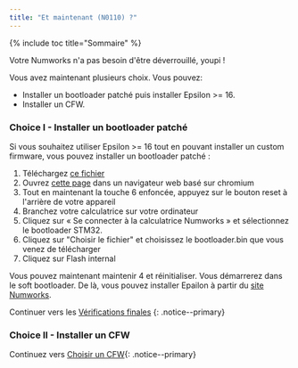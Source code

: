 ```yaml
---
title: "Et maintenant (N0110) ?"
---
```


{% include toc title="Sommaire" %}

Votre Numworks n'a pas besoin d'être déverrouillé, youpi !

Vous avez maintenant plusieurs choix. Vous pouvez:
- Installer un bootloader patché puis installer Epsilon >= 16.
- Installer un CFW.

### Choice I - Installer un bootloader patché

Si vous souhaitez utiliser Epsilon >= 16 tout en pouvant installer un custom firmware,
vous pouvez installer un bootloader patché :
1. Téléchargez [ce fichier](https://phi.getomega.dev/install/bootloader.bin)
2. Ouvrez [cette page](https://ti-planet.github.io/webdfu_numworks/n0110/) dans un navigateur web basé sur chromium
3. Tout en maintenant la touche 6 enfoncée, appuyez sur le bouton reset à l'arrière de votre appareil
4. Branchez votre calculatrice sur votre ordinateur
5. Cliquez sur « Se connecter à la calculatrice Numworks » et sélectionnez le bootloader STM32.
6. Cliquez sur "Choisir le fichier" et choisissez le bootloader.bin que vous venez de télécharger
7. Cliquez sur Flash internal

Vous pouvez maintenant maintenir 4 et réinitialiser. Vous démarrerez dans le soft bootloader. De là, vous pouvez installer Epailon à partir du [site Numworks](https://my.numworks.com/devices/upgrade).

Continuer vers les [Vérifications finales](final-checks)
{: .notice--primary}

### Choice II - Installer un CFW

Continuez vers [Choisir un CFW](choose-a-cfw){: .notice--primary}
